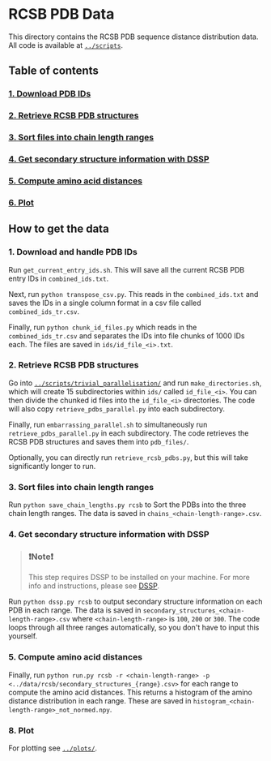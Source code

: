 # RCSB PDB Data

This directory contains the RCSB PDB sequence distance distribution data. All code is available at [`../scripts`](https://github.com/meyresearch/sequence_distance_distribution/tree/36a848c5b15a62dc646de583f03c824f680873da/scripts).

## Table of contents
### [1. Download PDB IDs](#1-download-pdb-ids-1)
### [2. Retrieve RCSB PDB structures](#2-retrieve-rcsb-pdb-structures-1)
### [3. Sort files into chain length ranges](#3-sort-files-into-chain-length-ranges-1)
### [4. Get secondary structure information with DSSP](#4-get-secondary-structure-information-with-dssp-1)
### [5. Compute amino acid distances](#5-compute-amino-acid-distances-1)
### [6. Plot](#6-plot-1)

## How to get the data

### 1. Download and handle PDB IDs

Run `get_current_entry_ids.sh`. This will save all the current RCSB PDB entry IDs in `combined_ids.txt`. 

Next, run `python transpose_csv.py`. This reads in the `combined_ids.txt` and saves the IDs in a single column format
in a csv file called `combined_ids_tr.csv`.

Finally, run `python chunk_id_files.py` which reads in the `combined_ids_tr.csv` and separates the IDs into file chunks
of 1000 IDs each. The files are saved in `ids/id_file_<i>.txt`. 

### 2. Retrieve RCSB PDB structures

Go into [`../scripts/trivial_parallelisation/`](https://github.com/meyresearch/sequence_distance_distribution/tree/bump/scripts/trivial_parallelisation)
and run `make_directories.sh`, which will create 15 subdirectories within `ids/` called `id_file_<i>`. You can then divide the chunked id files 
into the `id_file_<i>` directories. The code will also copy `retrieve_pdbs_parallel.py` into each subdirectory.

Finally, run `embarrassing_parallel.sh` to simultaneously run `retrieve_pdbs_parallel.py` in each subdirectory. The
code retrieves the RCSB PDB structures and saves them into `pdb_files/`.

Optionally, you can directly run `retrieve_rcsb_pdbs.py`, but this will take significantly longer to run.

### 3. Sort files into chain length ranges

Run `python save_chain_lengths.py rcsb` to Sort the PDBs into the three chain length ranges. The data is saved in 
`chains_<chain-length-range>.csv`. 

### 4. Get secondary structure information with DSSP

> ### ❗️Note❗️
> This step requires DSSP to be installed on your machine. 
> For more info and instructions, please see [DSSP](https://swift.cmbi.umcn.nl/gv/dssp/).

Run `python dssp.py rcsb` to  output secondary structure information on each PDB in each range. 
The data is saved in `secondary_structures_<chain-length-range>.csv` where `<chain-length-range>` is `100`, `200` or `300`. 
The code loops through all three ranges automatically, so you don't have to input this yourself.

### 5. Compute amino acid distances

Finally, run `python run.py rcsb -r <chain-length-range> -p <../data/rcsb/secondary_structures_{range}.csv>` for each
range to compute the amino acid distances. This returns a histogram of the amino distance distribution in each range. 
These are saved in `histogram_<chain-length-range>_not_normed.npy`. 

### 8. Plot

For plotting see [`../plots/`](https://github.com/meyresearch/sequence_distance_distribution/tree/bump/plots). 

